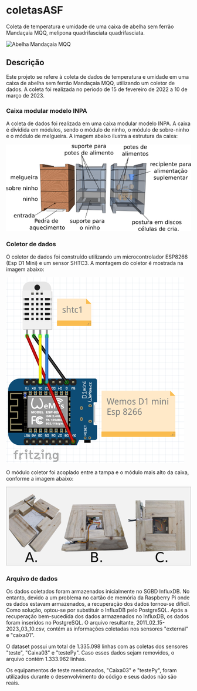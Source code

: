 # coletasASF

Coleta de temperatura e umidade de uma caixa de abelha sem ferrão Mandaçaia MQQ, melipona quadrifasciata quadrifasciata.

![Abelha Mandaçaia MQQ](images/foto_abelha_grama.jpg)

## Descrição

Este projeto se refere à coleta de dados de temperatura e umidade em uma caixa de abelha sem ferrão Mandaçaia MQQ, utilizando um coletor de dados. A coleta foi realizada no período de 15 de fevereiro de 2022 a 10 de março de 2023.

### Caixa modular modelo INPA

A coleta de dados foi realizada em uma caixa modular modelo INPA. A caixa é dividida em módulos, sendo o módulo de ninho, o módulo de sobre-ninho e o módulo de melgueira. A imagem abaixo ilustra a estrutura da caixa:

![Caixa modular modelo INPA](images/Inpa_vazada.png)

### Coletor de dados

O coletor de dados foi construído utilizando um microcontrolador ESP8266 (Esp D1 Mini) e um sensor SHTC3. A montagem do coletor é mostrada na imagem abaixo:

![Sensor conectado no Esp D1 mini](images/d1Sensor.png)

O módulo coletor foi acoplado entre a tampa e o módulo mais alto da caixa, conforme a imagem abaixo:

![Montagem do coletor](images/Montagem_coletor.png)

### Arquivo de dados

Os dados coletados foram armazenados inicialmente no SGBD InfluxDB. No entanto, devido a um problema no cartão de memória da Raspberry Pi onde os dados estavam armazenados, a recuperação dos dados tornou-se difícil. Como solução, optou-se por substituir o InfluxDB pelo PostgreSQL. Após a recuperação bem-sucedida dos dados armazenados no InfluxDB, os dados foram inseridos no PostgreSQL. O arquivo resultante, 2011_02_15-2023_03_10.csv, contém as informações coletadas nos sensores "external" e "caixa01".

O dataset possui um total de 1.335.098 linhas com as coletas dos sensores "teste", "Caixa03" e "testePy". Caso esses dados sejam removidos, o arquivo contém 1.333.962 linhas.

Os equipamentos de teste mencionados, "Caixa03" e "testePy", foram utilizados durante o desenvolvimento do código e seus dados não são reais.

